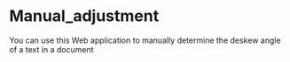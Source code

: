 # Manual_adjustment
You can use this Web application to manually determine the deskew angle of a text in a document
